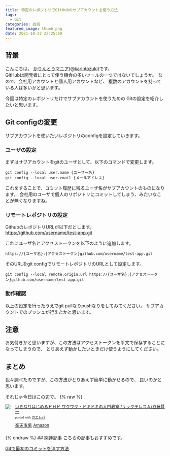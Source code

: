 ```yaml
---
title: 特定のレポジトリでGitHubのサブアカウントを使う方法
tags:
  - Git
categories: 技術
featured_image: thumb.png
date: 2021-10-22 22:25:50
---
```



## 背景
こんにちは。 [かりんとうマニア(@karintozuki)](https://twitter.com/karintozuki)です。  
GitHubは開発者にとって使う機会の多いツールの一つではないでしょうか。
なので、会社用アカウントと個人用アカウントなど、
複数のアカウントを持っている人は多いかと思います。

今回は特定のレポジトリだけでサブアカウントを使うための
Gitの設定を紹介したいと思います。
<!-- more -->

## Git configの変更
サブアカウントを使いたいレポジトリのconfigを設定していきます。

### ユーザの設定
まずはサブアカウントをgitのユーザとして、以下のコマンドで変更します。
```
git config --local user.name {ユーザー名}
git config --local user.email {メールアドレス}
```

これをすることで、コミット履歴に残るユーザ名がサブアカウントのものになります。
会社用のユーザで個人のリポジトリにコミットしてしまう、みたいなことが無くなりますね。

### リモートレポジトリの設定
GithubのレポジトリURLが以下だとします。
https://github.com/username/test-app.git

これにユーザ名とアクセストークンを以下のように追加します。
```
https://{ユーザ名}:{アクセストークン}github.com/username/test-app.git
```

そのURLをgit configでリモートレポジトリのURLとして設定します。
```
git config --local remote.origin.url https://{ユーザ名}:{アクセストークン}github.com/username/test-app.git
```

### 動作確認
以上の設定を行ったうえでgit pullなりpushなりをしてみてください。
サブアカウントでのプッシュが行えたかと思います。

## 注意
お気付きかと思いますが、この方法はアクセストークンを平文で保存することになってしまうので、
とりあえず動かしたいときだけ使うようにしてください。

## まとめ
色々調べたのですが、この方法がとりあえず簡単に動かせるので、
良いのかと思います。

それじゃ今日はこの辺で。
{% raw %}
<div class="kaerebalink-box" style="text-align:left;padding-bottom:20px;font-size:small;zoom: 1;overflow: hidden;"><div class="kaerebalink-image" style="float:left;margin:0 15px 10px 0;"><a href="https://www.rakuten.com/" target="_blank"><img src="https://thumbnail.image.rakuten.co.jp/ran/img/2001/0009/784/897/978/857/20010009784897978857_1.jpg?_ex=64x64" style="border: none;"></a></div><div class="kaerebalink-info" style="line-height:120%;zoom: 1;overflow: hidden;"><div class="kaerebalink-name" style="margin-bottom:10px;line-height:120%"><a href="https://www.rakuten.com/" target="_blank">いきなりはじめるＰＨＰ ワクワク・ドキドキの入門教室 /リックテレコム/谷藤賢一</a><div class="kaerebalink-powered-date" style="font-size:8pt;margin-top:5px;font-family:verdana;line-height:120%">posted with <a href="https://kaereba.com" rel="nofollow" target="_blank">カエレバ</a></div></div><div class="kaerebalink-detail" style="margin-bottom:5px;"></div><div class="kaerebalink-link1" style="margin-top:10px;"><div class="shoplinkrakuten" style="display:inline;margin-right:5px"><a href="https://www.rakuten.com/" target="_blank">楽天市場</a></div><div class="shoplinkamazon" style="display:inline;margin-right:5px"><a href="https://www.amazon.com/" target="_blank">Amazon</a><img src="https://www.rakutenimp.com/" width="1" height="1" style="border:none;"></div></div></div><div class="booklink-footer" style="clear: left"></div></div>
{% endraw %}
## 関連記事
こちらの記事もおすすめです。  

[Gitで最初のコミットを消す方法](/2021/08/2021-0826-git-delete-first-commit/)